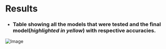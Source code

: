 # Results
- ### Table showing all the models that were tested and the final model(***highlighted in yellow***) with respective accuracies.
![Image](https://github.com/OmdenaAI/bengaluru-india-improve-sorting-segregation/blob/main/src/results/Final%20Results.png)
